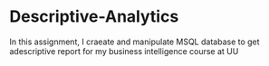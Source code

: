 # Descriptive-Analytics
In this assignment, I craeate and manipulate MSQL database to get adescriptive report for my business intelligence course at UU
